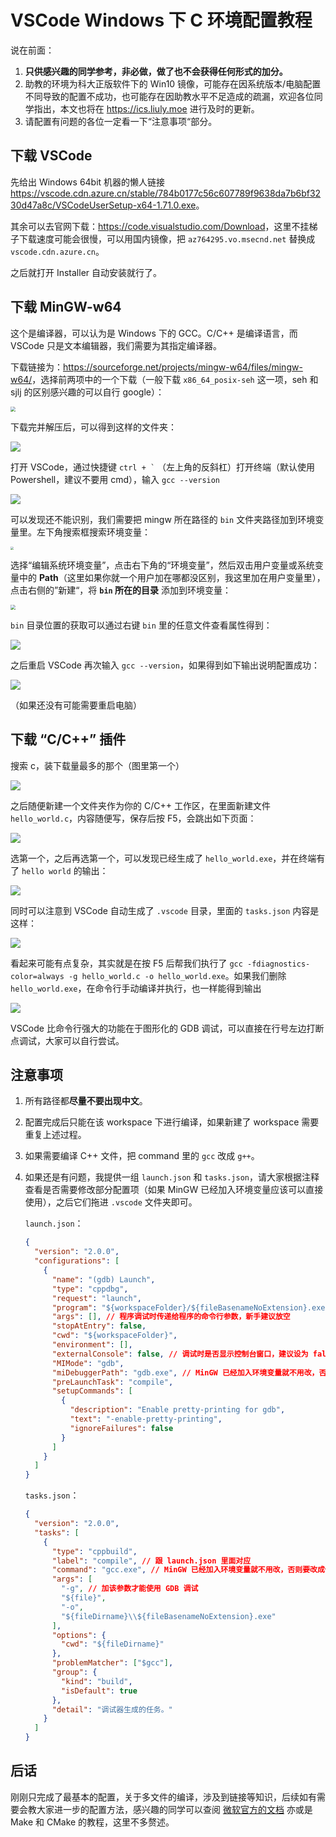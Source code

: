 # VSCode Windows 下 C 环境配置教程

说在前面：

1. **只供感兴趣的同学参考，非必做，做了也不会获得任何形式的加分。**
2. 助教的环境为科大正版软件下的 Win10 镜像，可能存在因系统版本/电脑配置不同导致的配置不成功，也可能存在因助教水平不足造成的疏漏，欢迎各位同学指出，本文也将在 <https://ics.liuly.moe> 进行及时的更新。
3. 请配置有问题的各位一定看一下“注意事项“部分。

## 下载 VSCode

先给出 Windows 64bit 机器的懒人链接 <https://vscode.cdn.azure.cn/stable/784b0177c56c607789f9638da7b6bf3230d47a8c/VSCodeUserSetup-x64-1.71.0.exe>。

其余可以去官网下载：<https://code.visualstudio.com/Download>，这里不挂梯子下载速度可能会很慢，可以用国内镜像，把 `az764295.vo.msecnd.net` 替换成 `vscode.cdn.azure.cn`。

之后就打开 Installer 自动安装就行了。

## 下载 MinGW-w64

这个是编译器，可以认为是 Windows 下的 GCC。C/C++ 是编译语言，而 VSCode 只是文本编辑器，我们需要为其指定编译器。

下载链接为：<https://sourceforge.net/projects/mingw-w64/files/mingw-w64/>，选择前两项中的一个下载（一般下载 `x86_64_posix-seh` 这一项，seh 和 sjlj 的区别感兴趣的可以自行 google）：

<img src="../images/vscode_tutorial/mingw-list.png" style="zoom:50%;" />

下载完并解压后，可以得到这样的文件夹：

![](../images/vscode_tutorial/mingw-preview.png)

打开 VSCode，通过快捷键 `` ctrl + ` `` （左上角的反斜杠）打开终端（默认使用 Powershell，建议不要用 cmd），输入 `gcc --version`

![](../images/vscode_tutorial/error.png)

可以发现还不能识别，我们需要把 mingw 所在路径的 `bin` 文件夹路径加到环境变量里。左下角搜索框搜索环境变量：

<img src="../images/vscode_tutorial/search.png" style="zoom:33%;" />

选择“编辑系统环境变量”，点击右下角的“环境变量”，然后双击用户变量或系统变量中的 **Path**（这里如果你就一个用户加在哪都没区别，我这里加在用户变量里），点击右侧的”新建“，将 **`bin` 所在的目录** 添加到环境变量：

<img src="../images/vscode_tutorial/add-ev.png" style="zoom:50%;" />

`bin` 目录位置的获取可以通过右键 `bin` 里的任意文件查看属性得到：

![](../images/vscode_tutorial/check-path.png)

之后重启 VSCode 再次输入 `gcc --version`，如果得到如下输出说明配置成功：

![](../images/vscode_tutorial/success.png)

（如果还没有可能需要重启电脑）

## 下载 “C/C++” 插件

搜索 c，装下载量最多的那个（图里第一个）

![](../images/vscode_tutorial/plugin.png)

之后随便新建一个文件夹作为你的 C/C++ 工作区，在里面新建文件 `hello_world.c`，内容随便写，保存后按 F5，会跳出如下页面：

![](../images/vscode_tutorial/first-compile.png)

选第一个，之后再选第一个，可以发现已经生成了 `hello_world.exe`，并在终端有了 `hello world` 的输出：

![](../images/vscode_tutorial/program-output.png)

同时可以注意到 VSCode 自动生成了 `.vscode` 目录，里面的 `tasks.json` 内容是这样：

![](../images/vscode_tutorial/task.png)

看起来可能有点复杂，其实就是在按 F5 后帮我们执行了 `gcc -fdiagnostics-color=always -g hello_world.c -o hello_world.exe`。如果我们删除 `hello_world.exe`，在命令行手动编译并执行，也一样能得到输出

![](../images/vscode_tutorial/manually-compile.png)

VSCode 比命令行强大的功能在于图形化的 GDB 调试，可以直接在行号左边打断点调试，大家可以自行尝试。

## 注意事项

1. 所有路径都**尽量不要出现中文**。

2. 配置完成后只能在该 workspace 下进行编译，如果新建了 workspace 需要重复上述过程。

3. 如果需要编译 C++ 文件，把 command 里的 `gcc` 改成 `g++`。

4. 如果还是有问题，我提供一组 `launch.json` 和 `tasks.json`，请大家根据注释查看是否需要修改部分配置项（如果 MinGW 已经加入环境变量应该可以直接使用），之后它们拖进 `.vscode` 文件夹即可。

    `launch.json`：

    ```json
    {
      "version": "2.0.0",
      "configurations": [
        {
          "name": "(gdb) Launch",
          "type": "cppdbg",
          "request": "launch",
          "program": "${workspaceFolder}/${fileBasenameNoExtension}.exe",
          "args": [], // 程序调试时传递给程序的命令行参数，新手建议放空
          "stopAtEntry": false,
          "cwd": "${workspaceFolder}",
          "environment": [],
          "externalConsole": false, // 调试时是否显示控制台窗口，建议设为 false
          "MIMode": "gdb",
          "miDebuggerPath": "gdb.exe", // MinGW 已经加入环境变量就不用改，否则要改成你 gdb 的路径
          "preLaunchTask": "compile",
          "setupCommands": [
            {
              "description": "Enable pretty-printing for gdb",
              "text": "-enable-pretty-printing",
              "ignoreFailures": false
            }
          ]
        }
      ]
    }
    ```

    `tasks.json`：

    ```json
    {
      "version": "2.0.0",
      "tasks": [
        {
          "type": "cppbuild",
          "label": "compile", // 跟 launch.json 里面对应
          "command": "gcc.exe", // MinGW 已经加入环境变量就不用改，否则要改成你 gcc 的路径，C++ 就改成 g++
          "args": [
            "-g", // 加该参数才能使用 GDB 调试
            "${file}",
            "-o",
            "${fileDirname}\\${fileBasenameNoExtension}.exe"
          ],
          "options": {
            "cwd": "${fileDirname}"
          },
          "problemMatcher": ["$gcc"],
          "group": {
            "kind": "build",
            "isDefault": true
          },
          "detail": "调试器生成的任务。"
        }
      ]
    }
    ```

## 后话

刚刚只完成了最基本的配置，关于多文件的编译，涉及到链接等知识，后续如有需要会教大家进一步的配置方法，感兴趣的同学可以查阅 [微软官方的文档](https://code.visualstudio.com/docs/editor/debugging) 亦或是 Make 和 CMake 的教程，这里不多赘述。

